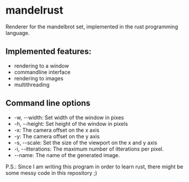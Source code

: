 # mandelrust
Renderer for the mandelbrot set, implemented in the rust programming language.

## Implemented features:
- rendering to a window
- commandline interface
- rendering to images
- multithreading

## Command line options
- -w, --width: Set width of the window in pixes
- -h, --height: Set height of the window in pixels
- -x: The camera offset on the x axis
- -y: The camera offset on the y axis
- -s, --scale: Set the size of the viewport on the x and y axis
- -i, --itterations: The maximum number of itterations per pixel.
- --name: The name of the generated image.   

P.S.: Since I am writing this program in order to learn rust, there might be some messy code in this repository ;)

